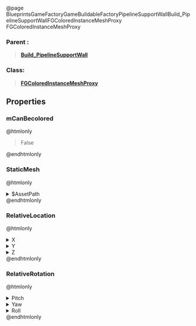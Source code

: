 @page BlueprintsGameFactoryGameBuildableFactoryPipelineSupportWallBuild_PipelineSupportWallFGColoredInstanceMeshProxy FGColoredInstanceMeshProxy
### Parent :
<b><a href="_blueprints_game_factory_game_buildable_factory_pipeline_support_wall_build__pipeline_support_wall.html"><blockquote>Build_PipelineSupportWall</blockquote></a></b>
### Class:
<b><a href="_class_script_f_g_colored_instance_mesh_proxy.html"><blockquote>FGColoredInstanceMeshProxy</blockquote></a></b>
## Properties
### mCanBecolored
@htmlonly
<blockquote>False</blockquote>
@endhtmlonly

### StaticMesh
@htmlonly
<details>
 <summary>$AssetPath</summary>
<b><a href="_blueprints_game_factory_game_buildable_factory_pipeline_support_wall_mesh_pipeline_support_static.html"><blockquote>PipelineSupport_static</blockquote></a></b>
</details>
@endhtmlonly

### RelativeLocation
@htmlonly
<details>
 <summary>X</summary>
<blockquote>0</blockquote>
</details>
<details>
 <summary>Y</summary>
<blockquote>8.046627044677734e-05</blockquote>
</details>
<details>
 <summary>Z</summary>
<blockquote>0</blockquote>
</details>
@endhtmlonly

### RelativeRotation
@htmlonly
<details>
 <summary>Pitch</summary>
<blockquote>6.147169915493578e-05</blockquote>
</details>
<details>
 <summary>Yaw</summary>
<blockquote>0</blockquote>
</details>
<details>
 <summary>Roll</summary>
<blockquote>0</blockquote>
</details>
@endhtmlonly

